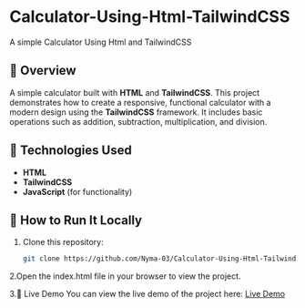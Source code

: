 # Calculator-Using-Html-TailwindCSS
A simple Calculator Using Html and TailwindCSS

## 📑 Overview
A simple calculator built with **HTML** and **TailwindCSS**. This project demonstrates how to create a responsive, functional calculator with a modern design using the **TailwindCSS** framework. It includes basic operations such as addition, subtraction, multiplication, and division.

## 🧰 Technologies Used
- **HTML**
- **TailwindCSS**
- **JavaScript** (for functionality)

## 🚀 How to Run It Locally
1. Clone this repository:
   ```bash
   git clone https://github.com/Nyma-03/Calculator-Using-Html-TailwindCSS.git
2.Open the index.html file in your browser to view the project.

3.🔗 Live Demo
You can view the live demo of the project here: [Live Demo](https://nyma-03.github.io/Calculator-Using-Html-TailwindCSS/)

